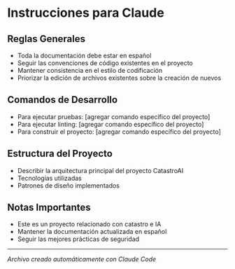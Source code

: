 # Instrucciones para Claude

## Reglas Generales
- Toda la documentación debe estar en español
- Seguir las convenciones de código existentes en el proyecto
- Mantener consistencia en el estilo de codificación
- Priorizar la edición de archivos existentes sobre la creación de nuevos

## Comandos de Desarrollo
- Para ejecutar pruebas: [agregar comando específico del proyecto]
- Para ejecutar linting: [agregar comando específico del proyecto]
- Para construir el proyecto: [agregar comando específico del proyecto]

## Estructura del Proyecto
- Describir la arquitectura principal del proyecto CatastroAI
- Tecnologías utilizadas
- Patrones de diseño implementados

## Notas Importantes
- Este es un proyecto relacionado con catastro e IA
- Mantener la documentación actualizada en español
- Seguir las mejores prácticas de seguridad

---
*Archivo creado automáticamente con Claude Code*